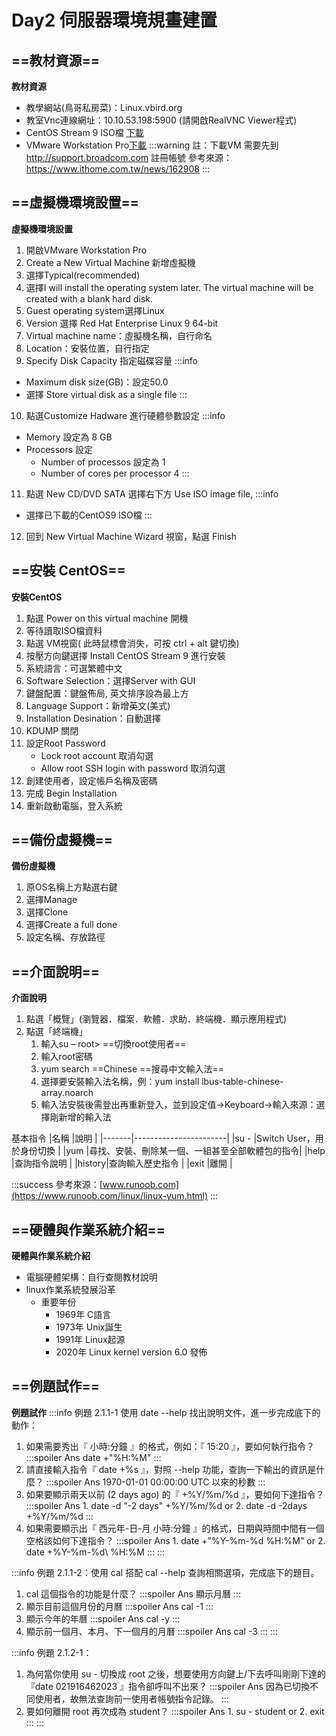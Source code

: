 # Day2 伺服器環境規畫建置

## ==教材資源==
**教材資源**
+ 教學網站(鳥哥私房菜)：Linux.vbird.org
+ 教室Vnc連線網址：10.10.53.198:5900 (請開啟RealVNC Viewer程式)
+ CentOS Stream 9 ISO檔 [下載](https://www.centos.org/centos-stream/#tab-3)
+ VMware Workstation Pro[下載](https://support.broadcom.com/group/ecx/productdownloads?subfamily=VMware%20Workstation%20Pro)
:::warning
註：下載VM 需要先到 http://support.broadcom.com 註冊帳號
參考來源：https://www.ithome.com.tw/news/162908
:::

## ==虛擬機環境設置==
**虛擬機環境設置**
1. 開啟VMware Workstation Pro
2. Create a New Virtual Machine  新增虛擬機
3. 選擇Typical(recommended)
4. 選擇I will install the operating system later.
   The virtual machine will be created with a blank hard disk.
6. Guest operating system選擇Linux
7. Version 選擇 Red Hat Enterprise Linux 9 64-bit
8. Virtual machine name：虛擬機名稱，自行命名
9. Location：安裝位置，自行指定
10. Specify Disk Capacity 指定磁碟容量
:::info
* Maximum disk size(GB)：設定50.0
* 選擇 Store virtual disk as a single file
:::
10. 點選Customize Hadware 進行硬體參數設定
:::info
* Memory 設定為 8 GB
* Processors 設定
    * Number of processos 設定為 1
    * Number of cores per processor 4
:::
11. 點選 New CD/DVD SATA 選擇右下方 Use ISO image file, 
:::info 
* 選擇已下載的CentOS9 ISO檔
:::
12. 回到 New Virtual Machine Wizard 視窗，點選 Finish

## ==安裝 CentOS==
**安裝CentOS**
1. 點選 Power on this virtual machine 開機
2. 等待讀取ISO檔資料
3. 點選 VM視窗( 此時鼠標會消失，可按 ctrl + alt 鍵切換)
4. 按壓方向鍵選擇 Install CentOS Stream 9 進行安裝
5. 系統語言：可選繁體中文
6. Software Selection：選擇Server with GUI
7. 鍵盤配置：鍵盤佈局, 英文排序設為最上方
8. Language Support：新增英文(美式)
9. Installation Desination：自動選擇
10. KDUMP 關閉
11. 設定Root Password
    * Lock root account 取消勾選
    * Allow root SSH login with password 取消勾選
12. 創建使用者，設定帳戶名稱及密碼
13. 完成 Begin Installation
14. 重新啟動電腦，登入系統

## ==備份虛擬機==
**備份虛擬機**
1. 原OS名稱上方點選右鍵
2. 選擇Manage
3. 選擇Clone
4. 選擇Create a full done
5. 設定名稱、存放路徑

## ==介面說明==
**介面說明**
1. 點選「概覽」(瀏覽器．檔案．軟體．求助．終端機．顯示應用程式)
2. 點選「終端機」
    1. 輸入su – root> ==切換root使用者==
    2. 輸入root密碼
    3. yum search ==Chinese ==搜尋中文輸入法==
    4. 選擇要安裝輸入法名稱，例：yum install ibus-table-chinese-array.noarch
    5. 輸入法安裝後需登出再重新登入，並到設定值->Keyboard->輸入來源：選擇剛新增的輸入法
    
基本指令
|名稱    |說明                   |
|-------|-----------------------|
|su -   |Switch User，用於身份切換 |
|yum    |尋找、安裝、刪除某一個、一組甚至全部軟體包的指令|
|help   |查詢指令說明             |
|history|查詢輸入歷史指令          |
|exit   |離開                    |

:::success
參考來源：[www.runoob.com](https://www.runoob.com/linux/linux-yum.html)
:::

## ==硬體與作業系統介紹==
**硬體與作業系統介紹**
* 電腦硬體架構：自行查閱教材說明
* linux作業系統發展沿革
    * 重要年份
        * 1969年 C語言
        * 1973年 Unix誕生
        * 1991年 Linux起源
        * 2020年 Linux kernel version 6.0 發佈

## ==例題試作==
**例題試作**
:::info
例題 2.1.1-1 使用 date -\-help 找出說明文件，進一步完成底下的動作：
1. 如果需要秀出『 小時:分鐘 』的格式，例如：『 15:20 』，要如何執行指令？
    :::spoiler Ans
        date +"%H:%M"
    :::
2. 請直接輸入指令『 date +%s 』，對照 -\-help 功能，查詢一下輸出的資訊是什麼？
    :::spoiler Ans
        1970-01-01 00:00:00 UTC 以來的秒數
    :::
3. 如果要顯示兩天以前 (2 days ago) 的『 +%Y/%m/%d 』，要如何下達指令？
    :::spoiler Ans
        1. date -d "-2 days" +%Y/%m/%d
        or
        2. date -d -2days +%Y/%m/%d
    :::
4. 如果需要顯示出『 西元年-日-月 小時:分鐘 』的格式，日期與時間中間有一個空格該如何下達指令？
    :::spoiler Ans
        1. date +"%Y-%m-%d %H:%M"
        or
        2. date +%Y-%m-%d\ %H:%M
    :::
:::

:::info
例題 2.1.1-2：使用 cal 搭配 cal -\-help 查詢相關選項，完成底下的題目。
1. cal 這個指令的功能是什麼？
    :::spoiler Ans
       顯示月曆
    :::
2. 顯示目前這個月份的月曆
    :::spoiler Ans
       cal -1
    :::
3. 顯示今年的年曆
    :::spoiler Ans
       cal -y
    :::
4. 顯示前一個月、本月、下一個月的月曆
    :::spoiler Ans
       cal -3
    :::
:::

:::info
例題 2.1.2-1：
1. 為何當你使用 su - 切換成 root 之後，想要使用方向鍵上/下去呼叫剛剛下達的『date 021916462023 』指令卻呼叫不出來？
    :::spoiler Ans
       因為已切換不同使用者，故無法查詢前一使用者帳號指令記錄。
    :::
2. 要如何離開 root 再次成為 student？
    :::spoiler Ans
       1. su - student
       or
       2. exit
    :::
:::

